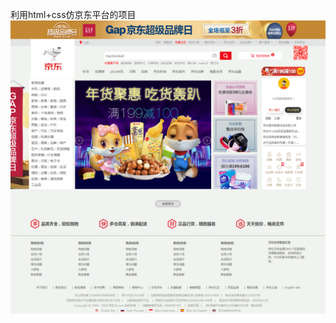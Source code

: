 利用html+css仿京东平台的项目
![jd](https://github.com/emon-z/images/blob/master/%E4%BA%AC%E4%B8%9C(JD.COM).png)
